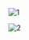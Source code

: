 ![1](https://github.com/user-attachments/assets/9c9349d4-e325-47da-85d6-84b796e99fed)

![2](https://github.com/user-attachments/assets/a1034941-3e00-45ca-9781-eb7ea0bed51e)
